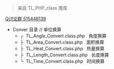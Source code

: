 <blockquote>来自 TL_PHP_class 类库</blockquote>
<a href="http://shang.qq.com/wpa/qunwpa?idkey=e27a9c0f8ed2ca398044bb5aa93c5f3d9b61a19efc76eda3104c4e61c469459a">Q讨论群 515448139</a>
<ul>
<li>Conver 目录 // 单位换算
<ul>
    <li>┌&nbsp;&nbsp;TL_Angle_Convert.class.php&nbsp;&nbsp;&nbsp;角度换算</li>
    <li>├&nbsp;&nbsp;TL_Area_Convert.class.php&nbsp;&nbsp;&nbsp;面积换算</li>
    <li>├&nbsp;&nbsp;TL_Heat_Convert.class.php&nbsp;&nbsp;&nbsp;热量换算</li>
    <li>├&nbsp;&nbsp;TL_Length_Convert.class.php&nbsp;&nbsp;&nbsp;长度换算</li>
    <li>└&nbsp;&nbsp;TL_Time_Convert.class.php&nbsp;&nbsp;&nbsp;时间换算</li>
</ul>
</li>
</ul>